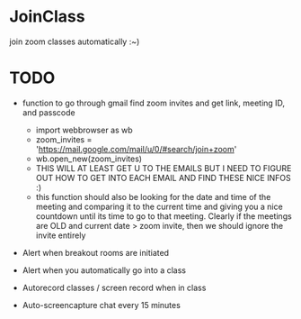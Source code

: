 # JoinClass
join zoom classes automatically :~)

# TODO

- function to go through gmail find zoom invites and get link, meeting ID, and passcode 
    *  import webbrowser as wb
    *  zoom_invites = 'https://mail.google.com/mail/u/0/#search/join+zoom' 
    *  wb.open_new(zoom_invites) 
    * THIS WILL AT LEAST GET U TO THE EMAILS BUT I NEED TO FIGURE OUT HOW TO GET INTO EACH EMAIL AND FIND THESE NICE INFOS :) 
   - this function should also be looking for the date and time of the meeting and comparing it to the current time and giving you a nice countdown until its time to go to that meeting. Clearly if the meetings are OLD and current date > zoom invite, then we should ignore the invite entirely 
    
- Alert when breakout rooms are initiated 
- Alert when you automatically go into a class 
- Autorecord classes / screen record when in class
- Auto-screencapture chat every 15 minutes  
